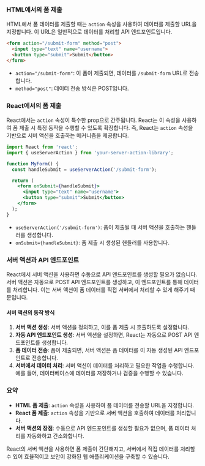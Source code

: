 ### HTML에서의 폼 제출

HTML에서 폼 데이터를 제출할 때는 `action` 속성을 사용하여 데이터를 제출할 URL을 지정합니다. 이 URL은 일반적으로 데이터를 처리할 API 엔드포인트입니다.

```html
<form action="/submit-form" method="post">
  <input type="text" name="username">
  <button type="submit">Submit</button>
</form>
```
- `action="/submit-form"`: 이 폼이 제출되면, 데이터를 `/submit-form` URL로 전송합니다.
- `method="post"`: 데이터 전송 방식은 POST입니다.

### React에서의 폼 제출

React에서는 `action` 속성이 특수한 prop으로 간주됩니다. React는 이 속성을 사용하여 폼 제출 시 특정 동작을 수행할 수 있도록 확장합니다. 즉, React는 `action` 속성을 기반으로 서버 액션을 호출하는 메커니즘을 제공합니다.

```jsx
import React from 'react';
import { useServerAction } from 'your-server-action-library';

function MyForm() {
  const handleSubmit = useServerAction('/submit-form');

  return (
    <form onSubmit={handleSubmit}>
      <input type="text" name="username">
      <button type="submit">Submit</button>
    </form>
  );
}
```
- `useServerAction('/submit-form')`: 폼이 제출될 때 서버 액션을 호출하는 핸들러를 생성합니다.
- `onSubmit={handleSubmit}`: 폼 제출 시 생성된 핸들러를 사용합니다.

### 서버 액션과 API 엔드포인트

React에서 서버 액션을 사용하면 수동으로 API 엔드포인트를 생성할 필요가 없습니다. 서버 액션은 자동으로 POST API 엔드포인트를 생성하고, 이 엔드포인트를 통해 데이터를 처리합니다. 이는 서버 액션이 폼 데이터를 직접 서버에서 처리할 수 있게 해주기 때문입니다.

#### 서버 액션의 동작 방식

1. **서버 액션 생성**: 서버 액션을 정의하고, 이를 폼 제출 시 호출하도록 설정합니다.
2. **자동 API 엔드포인트 생성**: 서버 액션을 설정하면, React는 자동으로 POST API 엔드포인트를 생성합니다.
3. **폼 데이터 전송**: 폼이 제출되면, 서버 액션은 폼 데이터를 이 자동 생성된 API 엔드포인트로 전송합니다.
4. **서버에서 데이터 처리**: 서버 액션이 데이터를 처리하고 필요한 작업을 수행합니다. 예를 들어, 데이터베이스에 데이터를 저장하거나 검증을 수행할 수 있습니다.

### 요약

- **HTML 폼 제출**: `action` 속성을 사용하여 폼 데이터를 전송할 URL을 지정합니다.
- **React 폼 제출**: `action` 속성을 기반으로 서버 액션을 호출하여 데이터를 처리합니다.
- **서버 액션의 장점**: 수동으로 API 엔드포인트를 생성할 필요가 없으며, 폼 데이터 처리를 자동화하고 간소화합니다.

React의 서버 액션을 사용하면 폼 제출이 간단해지고, 서버에서 직접 데이터를 처리할 수 있어 효율적이고 보안이 강화된 웹 애플리케이션을 구축할 수 있습니다.
